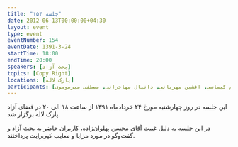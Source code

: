 ```yaml
---
title: "جلسه ۱۵۴"
date: 2012-06-13T00:00:00+04:30
layout: event
type: event
eventNumber: 154
eventDate: 1391-3-24
startTime: 18:00
endTime: 20:00
speakers: [بحث آزاد]
topics: [Copy Right]
locations: [پارک لاله]
participants: [محمد افاضاتی, محمد عباسی, حمید رضا جوشقانی, ابراهیم امینی, بردیا جوادی, فرهاد آقانوریان, عیسی حکمتی زاده, شهاب زنیای, بهاره هدایت, زهرا نجف زاده, اعظم فخری, اعظم کیماسی, افشین مهربانی, دانیال مهاجرانی, مصطفی میرموسوی]
---
```

این جلسه در روز چهار‌شنبه مورخ ۲۴ خردادماه ۱۳۹۱ از ساعت ۱۸ الی ۲۰ در فضای آزاد پارک لاله برگزار شد.

در این جلسه به دلیل غیبت آقای محسن پهلوان‌زاده، کاربران حاضر به بحث آزاد و گفت‌و‌گو در مورد مزایا و معایب کپی‌رایت پرداختند.